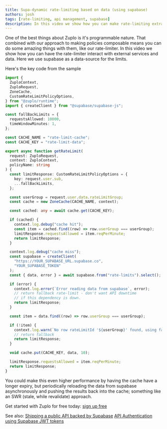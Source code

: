 ```yaml
---
title: Supa-dynamic rate-limiting based on data (using supabase)
authors: josh
tags: [rate-limiting, api management, supabase]
description: In this video we show how you can make rate-limiting extraordinarily dynamic by having the rate-limiter interact with external services like Supabase, Xata etc.
---
```


One of the best things about Zuplo is it's programmable nature. That combined with our approach to making policies composable means you can do some amazing things with them, like our rate-limiter. In this video we show how you can have the rate-limiter interact with external services and data. Here we use supabase as a data-source for the limits.

<YouTubeVideo url="https://www.youtube-nocookie.com/embed/zFpfHGB7u6g" />

Here's the key code from the sample

```ts
import {
  ZuploContext,
  ZuploRequest,
  ZoneCache,
  CustomRateLimitPolicyOptions,
} from "@zuplo/runtime";
import { createClient } from "@supabase/supabase-js";

const fallBackLimits = {
  requestsAllowed: 10000,
  timeWindowMinutes: 1,
};

const CACHE_NAME = "rate-limit-cache";
const CACHE_KEY = "rate-limit-data";

export async function getRateLimit(
  request: ZuploRequest,
  context: ZuploContext,
  policyName: string
) {
  const limitResponse: CustomRateLimitPolicyOptions = {
    key: request.user.sub,
    ...fallBackLimits,
  };

  const userGroup = request.user.data.rateLimitGroup;
  const cache = new ZoneCache(CACHE_NAME, context);

  const cached: any = await cache.get(CACHE_KEY);

  if (cached) {
    context.log.debug("cache hit");
    const item = cached.find((row) => row.userGroup === userGroup);
    limitResponse.requestsAllowed = item.reqPerMinute;
    return limitResponse;
  }

  context.log.debug("cache miss");
  const supabase = createClient(
    "https://YOUR_SUPABASE_URL.supabase.co",
    "YOUR_SUPABASE_TOKEN"
  );
  const { data, error } = await supabase.from("rate-limits").select();

  if (error) {
    context.log.error(`Error reading data from supabase`, error);
    // return fallback rate-limit - don't want API downtime
    // if this dependency is down.
    return limitResponse;
  }

  const item = data.find((row) => row.userGroup === userGroup);

  if (!item) {
    context.log.warn(`No row rateLimitId '${userGroup}' found, using fallback`);
    // return fallback
    return limitResponse;
  }

  void cache.put(CACHE_KEY, data, 10);

  limitResponse.requestsAllowed = item.reqPerMinute;
  return limitResponse;
}
```

You could make this even higher performance by having the cache have a longer expiry, but periodically reloading the data from supabase asynchronously and pushing the results back into the cache; something like an SWR (stale, while revalidate) approach.

Get started with Zuplo for free today: [sign up free](https://portal.zuplo.com/signup)



See also:
[Shipping a public API backed by Supabase](https://zuplo.com/blog/2022/11/18/shipping-a-public-api-backed-by-supabase)
[API Authentication using Supabase JWT tokens](https://zuplo.com/blog/2022/11/15/api-authentication-with-supabase-jwt)
